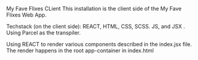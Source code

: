 My Fave Flixes CLient
This installation is the client side of the My Fave Flixes Web App.

Techstack (on the client side): REACT, HTML, CSS, SCSS. JS, and JSX . Using Parcel as the transpiler.

Using REACT to render various components described in the index.jsx file. The render happens in the root app-container in index.html

